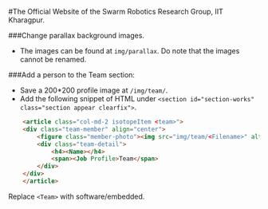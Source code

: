 #The Official Website of the Swarm Robotics Research Group, IIT Kharagpur.

###Change parallax background images.
* The images can be found at `img/parallax`. Do note that the images cannot be renamed.  

###Add a person to the Team section:
* Save a 200*200 profile image at `/img/team/`.  
* Add the following snippet of HTML under `<section id="section-works" class="section appear clearfix">`.
```html
    <article class="col-md-2 isotopeItem <team>">
	<div class="team-member" align="center">
		<figure class="member-photo"><img src="img/team/<Filename>" alt="" /></figure>
		<div class="team-detail">
			<h4><Name></h4>
			<span><Job Profile>Team</span>					
		</div>
	</div>
    </article>
```
   Replace `<Team>` with software/embedded.

